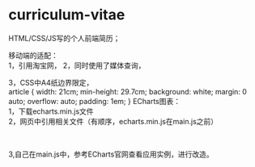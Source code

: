 # curriculum-vitae
HTML/CSS/JS写的个人前端简历；<br>

移动端的适配：<br>
1，引用淘宝网，
<meta name="viewport" content="width=device-width,initial-scale=1.0,minimum-scale=1.0,maximum-scale=1.0,user-scalable=no,viewport-fit=cover">
2，同时使用了媒体查询，<br>
<style media="print">
	body {
	 margin: 0;
	}		
</style>
3，CSS中A4纸边界限定，<br>
article {
	width: 21cm;
	min-height: 29.7cm;
	background: white;
	margin: 0 auto;
	overflow: auto;
	padding: 1em;
	}
ECharts图表：<br>
1，下载echarts.min.js文件<br>
2，网页中引用相关文件（有顺序，echarts.min.js在main.js之前）<br>
<script src="JS/echarts.min.js"></script>
<script src="JS/main.js"></script><br>
3,自己在main.js中，参考ECharts官网查看应用实例，进行改造。
